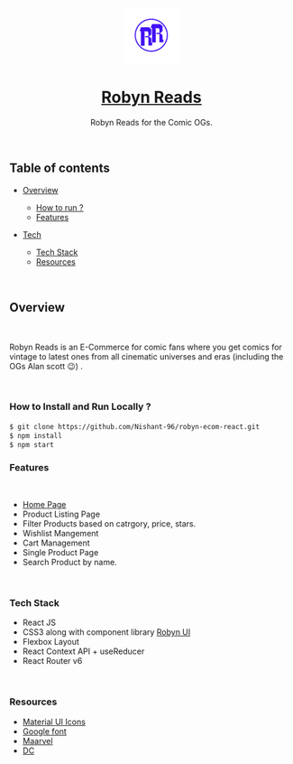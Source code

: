 <div align="center">
  <img src="/public/Images/rr-logo.png" height="100" width="100" alt="Robyn Reads Logo"/>
  
# [Robyn Reads](https://robynreads.netlify.app/)

Robyn Reads for the Comic OGs.

</div>
<br/>

## **Table of contents**

- [Overview](#overview)
  - [How to run ?](#how)
  - [Features](#features)
 

- [Tech]()
  - [Tech Stack](#tech-stack)
  - [Resources](#resources)

<br />

## **Overview**

<br />

Robyn Reads is an E-Commerce for comic fans where you get comics for vintage to latest ones from all cinematic universes and eras (including the OGs Alan scott 😉) .

<br />

### **How to Install and Run Locally ?**

```
$ git clone https://github.com/Nishant-96/robyn-ecom-react.git
$ npm install
$ npm start
```

### **Features**

<br />

- [Home Page](https://robynreads.netlify.app/)
- Product Listing Page
- Filter Products based on catrgory, price, stars.
- Wishlist Mangement
- Cart Management
- Single Product Page
- Search Product by name.

<br />

### **Tech Stack**

- React JS
- CSS3 along with component library [Robyn UI](https://robyn-ui.netlify.app/)
- Flexbox Layout
- React Context API + useReducer
- React Router v6

<br />

### **Resources**

- [Material UI Icons](https://mui.com/components/material-icons/)
- [Google font](https://fonts.google.com/)
- [Maarvel](https://developer.marvel.com/)
- [DC](https://www.dccomics.com)
